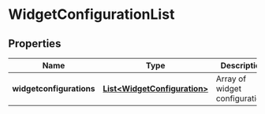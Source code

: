 # WidgetConfigurationList

## Properties
Name | Type | Description | Notes
------------ | ------------- | ------------- | -------------
**widgetconfigurations** | [**List&lt;WidgetConfiguration&gt;**](WidgetConfiguration.md) | Array of widget configurations |  [optional]
